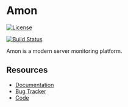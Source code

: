 Amon
===============================================

[![License](https://img.shields.io/github/license/amonapp/amon.svg)](https://www.gnu.org/licenses/agpl-3.0.txt)

[![Build Status](https://travis-ci.org/amonapp/amon.svg?branch=master)](https://travis-ci.org/amonapp/amon)


Amon is a modern server monitoring platform.



Resources
---------

* [Documentation](https://amon.cx/docs/)
* [Bug Tracker](https://github.com/amonapp/amon/issues)
* [Code](https://github.com/amonapp/amon)